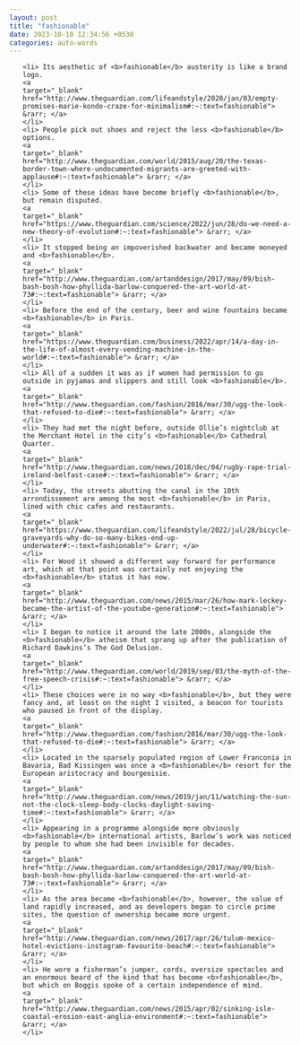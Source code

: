 ```yaml
---
layout: post
title: "fashionable"
date: 2023-10-10 12:34:56 +0530
categories: auto-words
---
```

<ol>

    <li> Its aesthetic of <b>fashionable</b> austerity is like a brand logo.
    <a 
    target="_blank" 
    href="http://www.theguardian.com/lifeandstyle/2020/jan/03/empty-promises-marie-kondo-craze-for-minimalism#:~:text=fashionable"> &rarr; </a>
    </li>
    <li> People pick out shoes and reject the less <b>fashionable</b> options.
    <a 
    target="_blank" 
    href="http://www.theguardian.com/world/2015/aug/20/the-texas-border-town-where-undocumented-migrants-are-greeted-with-applause#:~:text=fashionable"> &rarr; </a>
    </li>
    <li> Some of these ideas have become briefly <b>fashionable</b>, but remain disputed.
    <a 
    target="_blank" 
    href="https://www.theguardian.com/science/2022/jun/28/do-we-need-a-new-theory-of-evolution#:~:text=fashionable"> &rarr; </a>
    </li>
    <li> It stopped being an impoverished backwater and became moneyed and <b>fashionable</b>.
    <a 
    target="_blank" 
    href="http://www.theguardian.com/artanddesign/2017/may/09/bish-bash-bosh-how-phyllida-barlow-conquered-the-art-world-at-73#:~:text=fashionable"> &rarr; </a>
    </li>
    <li> Before the end of the century, beer and wine fountains became <b>fashionable</b> in Paris.
    <a 
    target="_blank" 
    href="https://www.theguardian.com/business/2022/apr/14/a-day-in-the-life-of-almost-every-vending-machine-in-the-world#:~:text=fashionable"> &rarr; </a>
    </li>
    <li> All of a sudden it was as if women had permission to go outside in pyjamas and slippers and still look <b>fashionable</b>.
    <a 
    target="_blank" 
    href="http://www.theguardian.com/fashion/2016/mar/30/ugg-the-look-that-refused-to-die#:~:text=fashionable"> &rarr; </a>
    </li>
    <li> They had met the night before, outside Ollie’s nightclub at the Merchant Hotel in the city’s <b>fashionable</b> Cathedral Quarter.
    <a 
    target="_blank" 
    href="http://www.theguardian.com/news/2018/dec/04/rugby-rape-trial-ireland-belfast-case#:~:text=fashionable"> &rarr; </a>
    </li>
    <li> Today, the streets abutting the canal in the 10th arrondissement are among the most <b>fashionable</b> in Paris, lined with chic cafes and restaurants.
    <a 
    target="_blank" 
    href="https://www.theguardian.com/lifeandstyle/2022/jul/28/bicycle-graveyards-why-do-so-many-bikes-end-up-underwater#:~:text=fashionable"> &rarr; </a>
    </li>
    <li> For Wood it showed a different way forward for performance art, which at that point was certainly not enjoying the <b>fashionable</b> status it has now.
    <a 
    target="_blank" 
    href="http://www.theguardian.com/news/2015/mar/26/how-mark-leckey-became-the-artist-of-the-youtube-generation#:~:text=fashionable"> &rarr; </a>
    </li>
    <li> I began to notice it around the late 2000s, alongside the <b>fashionable</b> atheism that sprang up after the publication of Richard Dawkins’s The God Delusion.
    <a 
    target="_blank" 
    href="http://www.theguardian.com/world/2019/sep/03/the-myth-of-the-free-speech-crisis#:~:text=fashionable"> &rarr; </a>
    </li>
    <li> These choices were in no way <b>fashionable</b>, but they were fancy and, at least on the night I visited, a beacon for tourists who paused in front of the display.
    <a 
    target="_blank" 
    href="http://www.theguardian.com/fashion/2016/mar/30/ugg-the-look-that-refused-to-die#:~:text=fashionable"> &rarr; </a>
    </li>
    <li> Located in the sparsely populated region of Lower Franconia in Bavaria, Bad Kissingen was once a <b>fashionable</b> resort for the European aristocracy and bourgeoisie.
    <a 
    target="_blank" 
    href="http://www.theguardian.com/news/2019/jan/11/watching-the-sun-not-the-clock-sleep-body-clocks-daylight-saving-time#:~:text=fashionable"> &rarr; </a>
    </li>
    <li> Appearing in a programme alongside more obviously <b>fashionable</b> international artists, Barlow’s work was noticed by people to whom she had been invisible for decades.
    <a 
    target="_blank" 
    href="http://www.theguardian.com/artanddesign/2017/may/09/bish-bash-bosh-how-phyllida-barlow-conquered-the-art-world-at-73#:~:text=fashionable"> &rarr; </a>
    </li>
    <li> As the area became <b>fashionable</b>, however, the value of land rapidly increased, and as developers began to circle prime sites, the question of ownership became more urgent.
    <a 
    target="_blank" 
    href="http://www.theguardian.com/news/2017/apr/26/tulum-mexico-hotel-evictions-instagram-favourite-beach#:~:text=fashionable"> &rarr; </a>
    </li>
    <li> He wore a fisherman’s jumper, cords, oversize spectacles and an enormous beard of the kind that has become <b>fashionable</b>, but which on Boggis spoke of a certain independence of mind.
    <a 
    target="_blank" 
    href="http://www.theguardian.com/news/2015/apr/02/sinking-isle-coastal-erosion-east-anglia-environment#:~:text=fashionable"> &rarr; </a>
    </li>